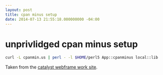 ```yaml
---
layout: post
title: cpan minus setup
date: 2014-07-13 21:55:18.000000000 -04:00
---
```

# unprivlidged cpan minus setup

```bash
curl -L cpanmin.us | perl - -l $HOME/perl5 App::cpanminus local::lib
```

Taken from the [catalyst webframe work site](http://www.catalystframework.org/).
